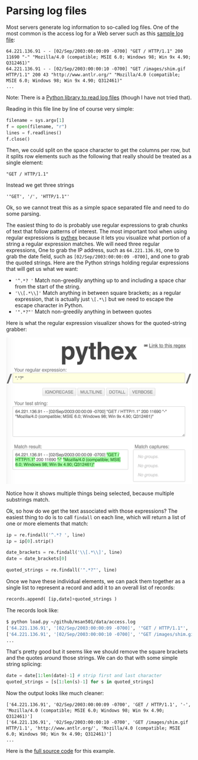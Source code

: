 # Parsing log files

Most servers generate log information to so-called log files. One of the most common is the access log for a Web server such as this [sample log file](https://github.com/parrt/msan501/blob/master/data/access.log):

```
64.221.136.91 - - [02/Sep/2003:00:00:09 -0700] "GET / HTTP/1.1" 200 11690 "-" "Mozilla/4.0 (compatible; MSIE 6.0; Windows 98; Win 9x 4.90; Q312461)"
64.221.136.91 - - [02/Sep/2003:00:00:10 -0700] "GET /images/shim.gif HTTP/1.1" 200 43 "http://www.antlr.org/" "Mozilla/4.0 (compatible; MSIE 6.0; Windows 98; Win 9x 4.90; Q312461)"
...
```

Note: There is a [Python library to read log files](https://github.com/piwik/piwik-log-analytics) (though I have not tried that).

Reading in this file line by line of course very simple:

```python
filename = sys.argv[1]
f = open(filename, "r")
lines = f.readlines()
f.close()
```

Then, we could split on the space character to get the columns per row, but it splits row elements such as the following that really should be  treated as a single element:

```
"GET / HTTP/1.1"
```

Instead we get three strings

```
'"GET', '/', 'HTTP/1.1"'
```

Ok, so we cannot treat this as a simple space separated file and need to do some parsing. 

The easiest thing to do is probably use regular expressions to grab chunks of text that follow patterns of interest. The most important tool when using regular expressions is [pythex](http://pythex.org/) because it lets you visualize what portion of a string a regular expression matches. We will need three regular expressions, One to grab the IP address, such as `64.221.136.91`, one to grab the date field, such as `[02/Sep/2003:00:00:09 -0700]`, and one to grab the quoted strings. Here are the Python strings holding regular expressions that will get us what we want:

* `'^.*? '` Match non-greedily anything up to and including a space char from the start of the string.
* `'\\[.*\\]'` Match anything in between square brackets; as a regular expression, that is actually just `\[.*\]` but we need to escape the escape character in Python.
* `'".*?"'` Match non-greedily anything in between quotes

Here is what the regular expression visualizer shows for the quoted-string  grabber:

<img src=figures/pythex.png width=600>

Notice how it shows multiple things being selected, because multiple substrings match.

Ok, so how do we get the text associated with those expressions? The easiest thing to do is to call `findall` on each line, which will return a list of one or more elements that match:

```python
ip = re.findall('^.*? ', line)
ip = ip[0].strip()
```

```python
date_brackets = re.findall('\\[.*\\]', line)
date = date_brackets[0]
```

```python
quoted_strings = re.findall('".*?"', line)
```

Once we have these individual elements, we can pack them together as a single list to represent a record and add it to an overall list of records:

```python
records.append( [ip,date]+quoted_strings )
```

The records look like:

```bash
$ python load.py ~/github/msan501/data/access.log
['64.221.136.91', '[02/Sep/2003:00:00:09 -0700]', '"GET / HTTP/1.1"', '"-"', '"Mozilla/4.0 (compatible; MSIE 6.0; Windows 98; Win 9x 4.90; Q312461)"']
['64.221.136.91', '[02/Sep/2003:00:00:10 -0700]', '"GET /images/shim.gif HTTP/1.1"', '"http://www.antlr.org/"', '"Mozilla/4.0 (compatible; MSIE 6.0; Windows 98; Win 9x 4.90; Q312461)"']
...
```

That's pretty good but it seems like we should remove the square brackets and the quotes around those strings. We can do that with some simple string splicing:

```python
date = date[1:len(date)-1] # strip first and last character
quoted_strings = [s[1:len(s)-1] for s in quoted_strings]
```

Now the output looks like much cleaner: 
 
```
['64.221.136.91', '02/Sep/2003:00:00:09 -0700', 'GET / HTTP/1.1', '-', 'Mozilla/4.0 (compatible; MSIE 6.0; Windows 98; Win 9x 4.90; Q312461)']
['64.221.136.91', '02/Sep/2003:00:00:10 -0700', 'GET /images/shim.gif HTTP/1.1', 'http://www.antlr.org/', 'Mozilla/4.0 (compatible; MSIE 6.0; Windows 98; Win 9x 4.90; Q312461)']
...
```

Here is the [full source code](/code/logs/load.py) for this example.